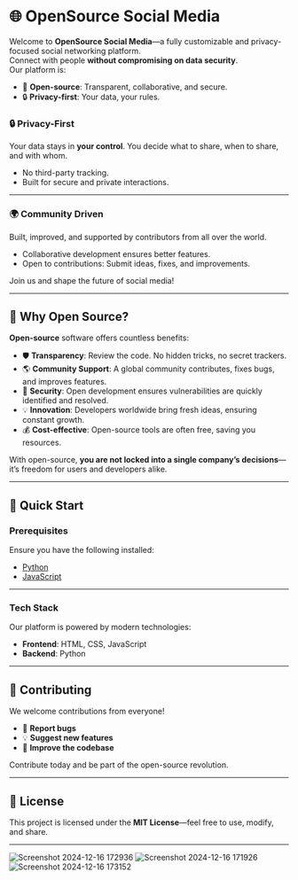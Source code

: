 # 🌐 **OpenSource Social Media**  

Welcome to **OpenSource Social Media**—a fully customizable and privacy-focused social networking platform.  
Connect with people **without compromising on data security**.  
Our platform is:  
- 🚀 **Open-source**: Transparent, collaborative, and secure.  
- 🔒 **Privacy-first**: Your data, your rules.  

 

### 🔒 **Privacy-First**  
Your data stays in **your control**. You decide what to share, when to share, and with whom.  
- No third-party tracking.  
- Built for secure and private interactions.  

---


### 🌍 **Community Driven**  
Built, improved, and supported by contributors from all over the world.  
- Collaborative development ensures better features.  
- Open to contributions: Submit ideas, fixes, and improvements.  

Join us and shape the future of social media!  

---

## 🚀 **Why Open Source?**  

**Open-source** software offers countless benefits:  
- 🛡️ **Transparency**: Review the code. No hidden tricks, no secret trackers.  
- 🌎 **Community Support**: A global community contributes, fixes bugs, and improves features.  
- 🔐 **Security**: Open development ensures vulnerabilities are quickly identified and resolved.  
- 💡 **Innovation**: Developers worldwide bring fresh ideas, ensuring constant growth.  
- 💰 **Cost-effective**: Open-source tools are often free, saving you resources.  

With open-source, **you are not locked into a single company’s decisions**—it’s freedom for users and developers alike.  

---

## 🚀 **Quick Start**  

### **Prerequisites**  
Ensure you have the following installed:  
- [Python](https://www.python.org)  
- [JavaScript](https://developer.mozilla.org/en-US/docs/Web/JavaScript)  

---

### **Tech Stack**  
Our platform is powered by modern technologies:  

- **Frontend**: HTML, CSS, JavaScript  
- **Backend**: Python  

---

## 🤝 **Contributing**  
We welcome contributions from everyone!  
- 🐞 **Report bugs**  
- 💡 **Suggest new features**  
- 🔧 **Improve the codebase**  

Contribute today and be part of the open-source revolution.  

---

## 📄 **License**  
This project is licensed under the **MIT License**—feel free to use, modify, and share.  

---




![Screenshot 2024-12-16 172936](https://github.com/user-attachments/assets/6d35075a-ec7d-4f4c-ab5f-99fc981798f6)
![Screenshot 2024-12-16 171926](https://github.com/user-attachments/assets/c2f3ff7a-7f72-4e8b-b1ed-801059c62d13)
![Screenshot 2024-12-16 173152](https://github.com/user-attachments/assets/6b3f975a-05d4-46ea-9c7c-c69ab12f19d2)



